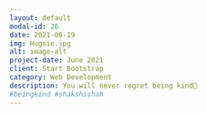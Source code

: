 ```yaml
---
layout: default
modal-id: 26
date: 2021-06-19
img: Hugsie.jpg
alt: image-alt
project-date: June 2021
client: Start Bootstrap
category: Web Development
description: You will never regret being kind💓
#beingkind #shakshishah
---
```


